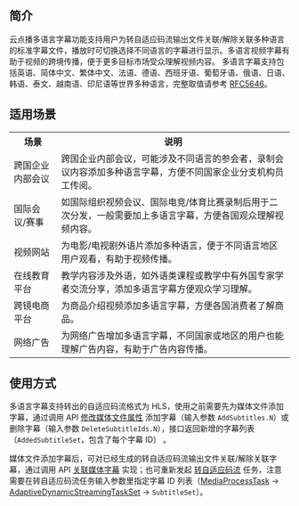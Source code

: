 ## 简介
云点播多语言字幕功能支持用户为转自适应码流输出文件关联/解除关联多种语言的标准字幕文件，播放时可切换选择不同语言的字幕进行显示。多语言视频字幕有助于视频的跨境传播，便于更多目标市场受众理解视频内容。
多语言字幕支持包括英语、简体中文、繁体中文、法语、德语、西班牙语、葡萄牙语、俄语、日语、韩语、泰文、越南语、印尼语等世界多种语言，完整取值请参考 [RFC5646](https://datatracker.ietf.org/doc/html/rfc5646)。

## 适用场景
<table>
    <tr>
        <th>
            场景              
        </th>
				<th>
           说明
        </th>
    </tr>
		<tr>
        <td>
            跨国企业内部会议
        </td>
				<td>
				跨国企业内部会议，可能涉及不同语言的参会者，录制会议内容添加多种语言字幕，方便不同国家企业分支机构员工传阅。
        </td>
		</tr>
		<tr>
        <td>
            国际会议/赛事
        </td>
				<td>
				如国际组织视频会议、国际电竞/体育比赛录制后用于二次分发，一般需要加上多语言字幕，方便各国观众理解视频内容。
        </td>
		</tr>
		<tr>
        <td>
            视频网站
        </td>
				<td>
				为电影/电视剧外语片添加多种语言，便于不同语言地区用户观看，有助于视频传播。
        </td>
		</tr>
		<tr>
        <td>
            在线教育平台
        </td>
				<td>
				教学内容涉及外语，如外语类课程或教学中有外国专家学者交流分享，添加多语言字幕方便观众学习理解。
        </td>
		</tr>
		<tr>
        <td>
            跨镜电商平台
        </td>
				<td>
				为商品介绍视频添加多语言字幕，方便各国消费者了解商品。
        </td>
		</tr>
		<tr>
        <td>
            网络广告
        </td>
				<td>
				为网络广告增加多语言字幕，不同国家或地区的用户也能理解广告内容，有助于广告内容传播。
        </td>
		</tr>
</table>

## 使用方式
多语言字幕支持转出的自适应码流格式为 HLS，使用之前需要先为媒体文件添加字幕，通过调用 API [修改媒体文件属性](https://cloud.tencent.com/document/product/266/31762) 添加字幕（输入参数 `AddSubtitles.N`）或删除字幕（输入参数 `DeleteSubtitleIds.N`），接口返回新增的字幕列表（`AddedSubtitleSet`，包含了每个字幕 ID） 。

媒体文件添加字幕后，可对已经生成的转自适应码流输出文件关联/解除关联字幕，通过调用 API [关联媒体字幕](https://cloud.tencent.com/document/api/266/54235) 实现；也可重新发起 [转自适应码流](https://cloud.tencent.com/document/product/266/34071) 任务，注意需要在转自适应码流任务输入参数里指定字幕 ID 列表（[MediaProcessTask](https://cloud.tencent.com/document/api/266/31773#MediaProcessTaskInput) -> [AdaptiveDynamicStreamingTaskSet](https://cloud.tencent.com/document/api/266/31773#AdaptiveDynamicStreamingTaskInput) -> `SubtitleSet`）。
